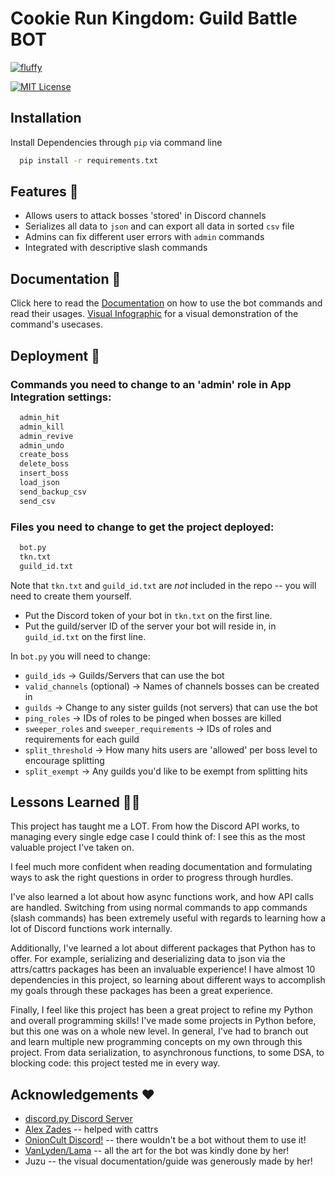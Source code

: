 
# Cookie Run Kingdom: Guild Battle BOT

<a href="https://ibb.co/QrnbJht"><img src="https://i.ibb.co/QrnbJht/fluffy.png" alt="fluffy" border="0"></a>

[![MIT License](https://img.shields.io/badge/License-MIT-green.svg)](https://choosealicense.com/licenses/mit/)
## Installation

Install Dependencies through `pip` via command line

```bash
  pip install -r requirements.txt
```
    
## Features 📙

- Allows users to attack bosses 'stored' in Discord channels
- Serializes all data to `json` and can export all data in sorted `csv` file
- Admins can fix different user errors with `admin` commands
- Integrated with descriptive slash commands
## Documentation 📄
Click here to read the 
[Documentation](https://onioncult.com/documentation/standalone.html) on how to use the bot commands and read their usages.
[Visual Infographic](https://imgur.com/a/3ohAlDm) for a visual demonstration of the command's usecases.


## Deployment 🚀

### Commands you need to change to an 'admin' role in App Integration settings:

```bash
  admin_hit
  admin_kill
  admin_revive
  admin_undo
  create_boss
  delete_boss
  insert_boss
  load_json
  send_backup_csv
  send_csv
```

### Files you need to change to get the project deployed:

```bash
  bot.py
  tkn.txt
  guild_id.txt
```
Note that `tkn.txt` and `guild_id.txt` are *not* included in the repo -- you will need to create them yourself.
- Put the Discord token of your bot in `tkn.txt` on the first line.
- Put the guild/server ID of the server your bot will reside in, in `guild_id.txt` on the first line.

In `bot.py` you will need to change:

- `guild_ids` -> Guilds/Servers that can use the bot
- `valid_channels` (optional) -> Names of channels bosses can be created in
- `guilds` -> Change to any sister guilds (not servers) that can use the bot
- `ping_roles` -> IDs of roles to be pinged when bosses are killed
- `sweeper_roles` and `sweeper_requirements` -> IDs of roles and requirements for each guild
- `split_threshold` -> How many hits users are 'allowed' per boss level to encourage splitting
- `split_exempt` -> Any guilds you'd like to be exempt from splitting hits

## Lessons Learned 👨‍🏫

This project has taught me a LOT. From how the Discord API works, to managing every
single edge case I could think of: I see this as the most valuable project I've taken on.

I feel much more confident when reading documentation and formulating ways to ask the right
questions in order to progress through hurdles.

I've also learned a lot about how async functions work, and how API calls are handled.
Switching from using normal commands to app commands (slash commands) has been extremely
useful with regards to learning how a lot of Discord functions work internally.

Additionally, I've learned a lot about different packages that Python has to offer.
For example, serializing and deserializing data to json via the attrs/cattrs packages has been an
invaluable experience! I have almost 10 dependencies in this project, so learning about
different ways to accomplish my goals through these packages has been a great experience.

Finally, I feel like this project has been a great project to refine my Python and overall programming
skills! I've made some projects in Python before, but this one was on a whole new level. In general,
I've had to branch out and learn multiple new programming concepts on my own through this
project. From data serialization, to asynchronous functions, to some DSA, to blocking code:
this project tested me in every way.

## Acknowledgements ♥

 - [discord.py Discord Server](discord.gg/dpy)
 - [Alex Zades](https://github.com/AlexZades) -- helped with cattrs
 - [OnionCult Discord!](https://discord.com/invite/onioncult) -- there wouldn't be a bot without them to use it!
 - [VanLyden/Lama](https://sites.google.com/view/lama-alnatour/about) -- all the art for the bot was kindly done by her!
 - Juzu -- the visual documentation/guide was generously made by her!
